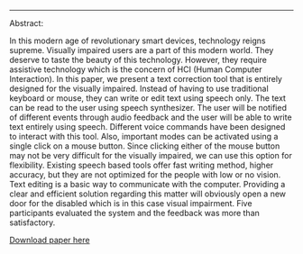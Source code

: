 ---
<p>Abstract:</p>
In this modern age of revolutionary smart devices, technology reigns supreme. Visually impaired users are a part of this modern world. They deserve to taste the beauty of this technology. However, they require assistive technology which is the concern of HCI (Human Computer Interaction). In this paper, we present a text correction tool that is entirely designed for the visually impaired. Instead of having to use traditional keyboard or mouse, they can write or edit text using speech only. The text can be read to the user using speech synthesizer. The user will be notified of different events through audio feedback and the user will be able to write text entirely using speech. Different voice commands have been designed to interact with this tool. Also, important modes can be activated using a single click on a mouse button. Since clicking either of the mouse button may not be very difficult for the visually impaired, we can use this option for flexibility. Existing speech based tools offer fast writing method, higher accuracy, but they are not optimized for the people with low or no vision. Text editing is a basic way to communicate with the computer. Providing a clear and efficient solution regarding this matter will obviously open a new door for the disabled which is in this case visual impairment. Five participants evaluated the system and the feedback was more than satisfactory.

[Download paper here](https://amithasanarovi.github.io/files/Speech-Based-Text-Correction-Tool-For-The-Visually-Impaired.pdf)


